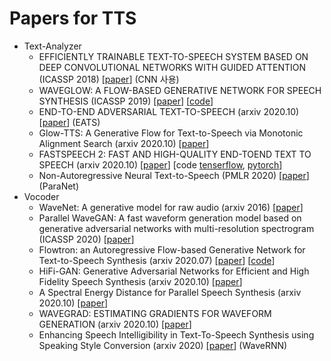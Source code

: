 # Papers for TTS

- Text-Analyzer
    - EFFICIENTLY TRAINABLE TEXT-TO-SPEECH SYSTEM BASED ON DEEP CONVOLUTIONAL NETWORKS WITH GUIDED ATTENTION (ICASSP 2018) [[paper](https://arxiv.org/pdf/1710.08969.pdf)] (CNN 사용)
    - WAVEGLOW: A FLOW-BASED GENERATIVE NETWORK FOR SPEECH SYNTHESIS (ICASSP 2019) [[paper](https://arxiv.org/pdf/1811.00002.pdf)] [[code](https://github.com/NVIDIA/WaveGlow)]
    - END-TO-END ADVERSARIAL TEXT-TO-SPEECH (arxiv 2020.10) [[paper](https://arxiv.org/pdf/2006.03575.pdf)] (EATS)
    - Glow-TTS: A Generative Flow for Text-to-Speech via Monotonic Alignment Search (arxiv 2020.10) [[paper](https://arxiv.org/pdf/2005.11129.pdf)]
    - FASTSPEECH 2: FAST AND HIGH-QUALITY END-TOEND TEXT TO SPEECH (arxiv 2020.10) [[paper](https://arxiv.org/pdf/2006.04558v4.pdf)] [code [tenserflow](https://github.com/TensorSpeech/TensorflowTTS),  [pytorch](https://github.com/HGU-DLLAB/Korean-FastSpeech2-Pytorch)]
    - Non-Autoregressive Neural Text-to-Speech (PMLR 2020) [[paper](http://proceedings.mlr.press/v119/peng20a.html)] (ParaNet)
- Vocoder
    - WaveNet: A generative model for raw audio (arxiv 2016) [[paper](https://deepmind.com/blog/article/wavenet-generative-model-raw-audio)]
    - Parallel WaveGAN: A fast waveform generation model based on generative adversarial networks with multi-resolution spectrogram (ICASSP 2020) [[paper](https://r9y9.github.io/demos/projects/icassp2020/)]
    - Flowtron: an Autoregressive Flow-based Generative Network for Text-to-Speech Synthesis (arxiv 2020.07) [[paper](https://arxiv.org/pdf/2005.05957.pdf)] [[code](https://github.com/NVIDIA/flowtron)]
    - HiFi-GAN: Generative Adversarial Networks for Efficient and High Fidelity Speech Synthesis (arxiv 2020.10) [[paper](https://arxiv.org/pdf/2010.05646v2.pdf)]
    - A Spectral Energy Distance for Parallel Speech Synthesis (arxiv 2020.10) [[paper](https://arxiv.org/pdf/2008.01160v2.pdf)]
    - WAVEGRAD: ESTIMATING GRADIENTS FOR WAVEFORM GENERATION (arxiv 2020.10) [[paper](https://wavegrad.github.io/)]
    - Enhancing Speech Intelligibility in Text-To-Speech Synthesis using Speaking Style Conversion (arxiv 2020) [[paper](https://arxiv.org/pdf/2008.05809v1.pdf)] (WaveRNN)
